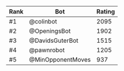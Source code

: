 Rank|Bot|Rating
---|---|---
#1|@colinbot|2095
#2|@OpeningsBot|1902
#3|@DavidsGuterBot|1515
#4|@pawnrobot|1205
#5|@MinOpponentMoves|937
